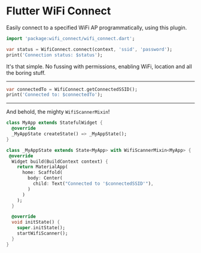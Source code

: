 # Flutter WiFi Connect

Easily connect to a specified WiFi AP programmatically, using this plugin.

```dart
import 'package:wifi_connect/wifi_connect.dart';
```

```dart
var status = WifiConnect.connect(context, 'ssid', 'password');
print('Connection status: $status');
```

It's that simple. No fussing with permissions, enabling WiFi, location and all the boring stuff.

---

```dart
var connectedTo = WifiConnect.getConnectedSSID();
print('Connected to: $connectedTo');
```

--- 

And behold, the mighty `WifiScannerMixin`!

```dart
class MyApp extends StatefulWidget {
  @override
  _MyAppState createState() => _MyAppState();
}

class _MyAppState extends State<MyApp> with WifiScannerMixin<MyApp> {
 @override
  Widget build(BuildContext context) {
    return MaterialApp(
      home: Scaffold(
        body: Center(
          child: Text("Connected to '$connectedSSID'"),
        )       
      )   
    );
  }

  @override
  void initState() {
    super.initState();
    startWifiScanner();
  }
}
```
